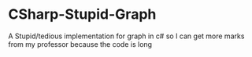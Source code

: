 # CSharp-Stupid-Graph
A Stupid/tedious implementation for graph in c# so I can get more marks from my professor because the code is long
